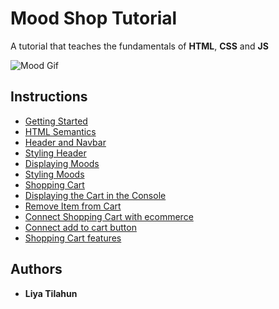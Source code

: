 # Mood Shop Tutorial

A tutorial that teaches the fundamentals of **HTML**, **CSS** and **JS**

![Mood Gif](P01-Getting-Started/assets/01_getting-started_mood.gif "mood gif")

## Instructions 

- [Getting Started](P01-Getting-Started)
- [HTML Semantics](P02-HTML-Semantics)
- [Header and Navbar](P03-Header-and-Navbar)
- [Styling Header](P04-Styling-Header)
- [Displaying Moods](P05-Displaying-Moods)
- [Styling Moods](P06-Styling-Moods-Display)
- [Shopping Cart](P07-Shopping-Cart-Tutorial)
- [Displaying the Cart in the Console](P08-Displaying-Cart-In-Console)
- [Remove Item from Cart](P09-Incrementing-and-Decrementing-cart-items)
- [Connect Shopping Cart with ecommerce](P10-Updating-qty-with-input)
- [Connect add to cart button](P11-Connect-AddToCart-Button-With-Cart)
- [Shopping Cart features](P12-Shopping-Cart-style)

## Authors

* **Liya Tilahun** 
